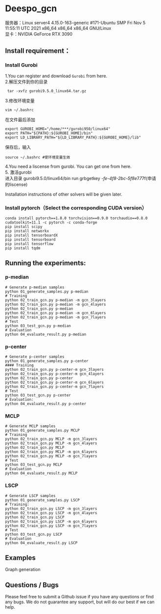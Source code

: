 # Deespo_gcn

服务器：Linux server4 4.15.0-163-generic #171-Ubuntu SMP Fri Nov 5 11:55:11 UTC 2021 x86_64 x86_64 x86_64 GNU/Linux  
显卡：NVIDIA GeForce RTX 3090

## Install requirement：

### Install Gurobi
1.You can register and download ```Gurobi``` from here.  
2.解压文件到你的目录  
```
 tar -xvfz gurobi9.5.0_linux64.tar.gz
```
3.修改环境变量
```
vim ~/.bashrc
```
在文件最后添加
```
export GUROBI_HOME="/home/***/gurobi950/linux64"
export PATH="${PATH}:${GUROBI_HOME}/bin"
export LD_LIBRARY_PATH="${LD_LIBRARY_PATH}:${GUROBI_HOME}/lib"
```
保存后，输入
```
source ~/.bashrc #使环境变量生效
```
4.You need a liscense from gurobi. You can get one from here.  
5. 激活gurobi  
进入目录 gurobi9.5.0/linux64/bin 
run grbgetkey ******-f*e*-4f*8-2b*c-5*f8e*7*7*7f(申请的liscense)  

Installation instructions of other solvers will be given later.
### Install pytorch（Select the corresponding CUDA version）
```
conda install pytorch==1.8.0 torchvision==0.9.0 torchaudio==0.8.0 cudatoolkit=11.1 -c pytorch -c conda-forge
pip install scipy
pip install networkx
pip install tensorboardX
pip install tensorboard
pip install tensorflow
pip install tqdm
```

## Running the experiments:
### p-median
```
# Generate p-median samples
python 01_generate_samples.py p-median
# Training
python 02_train_gcn.py p-median -m gcn_3layers  
python 02_train_gcn.py p-median -m gcn_4layers  
python 02_train_gcn.py p-median  
python 02_train_gcn.py p-median -m gcn_6layers  
python 02_train_gcn.py p-median -m gcn_7layers  
# Test
python 03_test_gcn.py p-median  
# Evaluation
python 04_evaluate_result.py p-median
```

### p-center
```
# Generate p-center samples
python 01_generate_samples.py p-center
#### Training
python 02_train_gcn.py p-center-m gcn_3layers  
python 02_train_gcn.py p-center-m gcn_4layers  
python 02_train_gcn.py p-center  
python 02_train_gcn.py p-center-m gcn_6layers  
python 02_train_gcn.py p-center-m gcn_7layers  
# Test
python 03_test_gcn.py p-center
# Evaluation:
python 04_evaluate_result.py p-center
```

### MCLP
```
# Generate MCLP samples
python 01_generate_samples.py MCLP
# Training
python 02_train_gcn.py MCLP -m gcn_3layers  
python 02_train_gcn.py MCLP -m gcn_4layers  
python 02_train_gcn.py MCLP  
python 02_train_gcn.py MCLP -m gcn_6layers  
python 02_train_gcn.py MCLP -m gcn_7layers  
# Test
python 03_test_gcn.py MCLP 
# Evaluation
python 04_evaluate_result.py MCLP
```

### LSCP
```
# Generate LSCP samples
python 01_generate_samples.py LSCP
# Training:
python 02_train_gcn.py LSCP -m gcn_3layers  
python 02_train_gcn.py LSCP -m gcn_4layers  
python 02_train_gcn.py LSCP  
python 02_train_gcn.py LSCP -m gcn_6layers  
python 02_train_gcn.py LSCP -m gcn_7layers  
# Test
python 03_test_gcn.py LSCP
# Evaluation
python 04_evaluate_result.py LSCP
```
## Examples
Graph generation

## Questions / Bugs
Please feel free to submit a Github issue if you have any questions or find any bugs. We do not guarantee any support, but will do our best if we can help.




